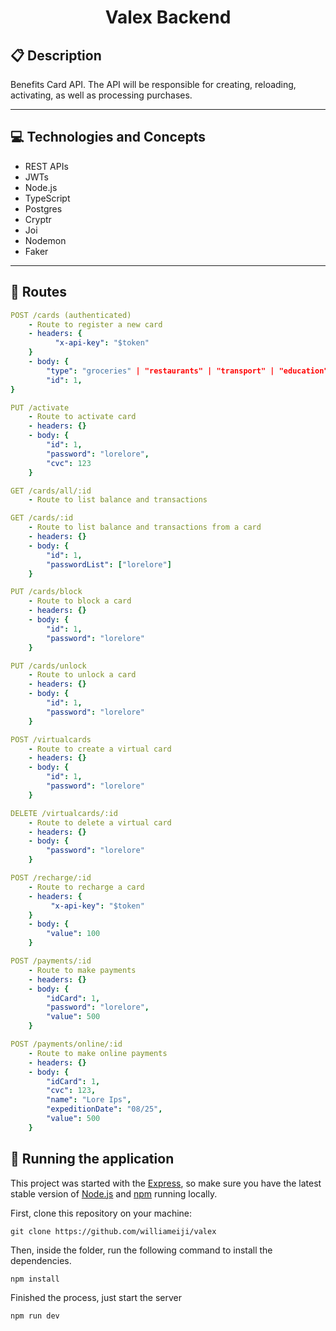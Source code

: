 # <p align = "center"> Valex Backend </p>


##  :clipboard: Description

Benefits Card API. The API will be responsible for creating, reloading, activating, as well as processing purchases.

***

## :computer:	 Technologies and Concepts

- REST APIs
- JWTs 
- Node.js
- TypeScript
- Postgres
- Cryptr
- Joi
- Nodemon
- Faker

***

## :rocket: Routes

```yml
POST /cards (authenticated)
    - Route to register a new card
    - headers: { 
          "x-api-key": "$token"         
    }
    - body: {
        "type": "groceries" | "restaurants" | "transport" | "education" | "health",
        "id": 1,
}
```
    
```yml 
PUT /activate
    - Route to activate card
    - headers: {}
    - body: {
        "id": 1,
        "password": "lorelore",
        "cvc": 123
    }
```

```yml
GET /cards/all/:id
    - Route to list balance and transactions
```
    
```yml 
GET /cards/:id
    - Route to list balance and transactions from a card
    - headers: {}
    - body: {
        "id": 1,
        "passwordList": ["lorelore"]
    }
```

```yml
PUT /cards/block
    - Route to block a card
    - headers: {}
    - body: {
        "id": 1,
        "password": "lorelore"
    }
``` 

```yml
PUT /cards/unlock
    - Route to unlock a card
    - headers: {}
    - body: {
        "id": 1,
        "password": "lorelore"
    }
``` 

```yml
POST /virtualcards
    - Route to create a virtual card
    - headers: {}
    - body: {
        "id": 1,
        "password": "lorelore"
    }
``` 

```yml
DELETE /virtualcards/:id
    - Route to delete a virtual card
    - headers: {}
    - body: {
        "password": "lorelore"
    }
``` 

```yml
POST /recharge/:id
    - Route to recharge a card
    - headers: {
         "x-api-key": "$token"  
    }
    - body: {
        "value": 100
    }
``` 

```yml
POST /payments/:id
    - Route to make payments
    - headers: {}
    - body: {
        "idCard": 1,
        "password": "lorelore",
        "value": 500
    }
``` 

```yml
POST /payments/online/:id
    - Route to make online payments
    - headers: {}
    - body: {
        "idCard": 1,
        "cvc": 123,
        "name": "Lore Ips",
        "expeditionDate": "08/25",
        "value": 500
    }
``` 

## 🏁 Running the application

This project was started with the [Express](https://www.npmjs.com/package/express), so make sure you have the latest stable version of [Node.js](https://nodejs.org/en/download/) and [npm](https://www.npmjs.com/) running locally.


First, clone this repository on your machine:

```
git clone https://github.com/williameiji/valex
```

Then, inside the folder, run the following command to install the dependencies.

```
npm install
```

Finished the process, just start the server
```
npm run dev
```
